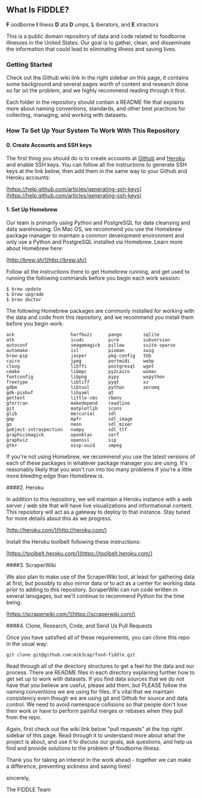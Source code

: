 ## What Is FIDDLE?

__F__ oodborne
__I__ llness
__D__ ata
__D__ umps, 
__L__ iberators, and 
__E__ xtractors

This is a public domain repository of data and code related to foodborne
illnesses in the United States. Our goal is to gather, clean, and 
disseminate the information that could lead to eliminating illness and
saving lives.

### Getting Started

Check out the Github wiki link in the right sidebar on this page, it contains 
some background and several pages worth of content and research done so far on
the problem, and we highly recommend reading through it first.

Each folder in the repository should contain a README file that explains more 
about naming conventions, standards, and other best practices for collecting, 
managing, and working with datasets.

### How To Set Up Your System To Work With This Repository

#### 0. Create Accounts and SSH keys

The first thing you should do is to create accounts at [Github](http://github.com/) 
and [Heroku](http://heroku.com/) and enable SSH keys. You can follow all the 
instructions to generate SSH keys at the link below, then add them in the same 
way to your Github and Heroku accounts:

[https://help.github.com/articles/generating-ssh-keys](https://help.github.com/articles/generating-ssh-keys)

#### 1. Set Up Homebrew

Our team is primarily using Python and PostgreSQL for data cleansing and
data warehousing. On Mac OS, we recommend you use the Homebrew package
manager to maintain a common development environment and only use a Python
and PostgreSQL installed via Homebrew. Learn more about Homebrew here:

[http://brew.sh/](http://brew.sh/)

Follow all the instructions there to get Homebrew running, and get used to
running the following commands before you begin each work session:

~~~~
$ brew update
$ brew upgrade
$ brew doctor
~~~~

The following Homebrew packages are commonly installed for working with
the data and code from this repository, and we recommend you install them
before you begin work:

~~~~
ack                     harfbuzz      pango        sqlite
atk                     icu4c         pcre         subversion
autoconf                imagemagick   pillow       suite-sparse
automake                isl           pixman       swig
brew-pip                jasper        pkg-config   tbb
cairo                   jpeg          portmidi     webp
cloog                   libffi        postgresql   wget
cmake                   libmpc        py2cairo     wxmac
fontconfig              libpng        pypy         wxpython
freetype                libtiff       pyqt         xz
gdbm                    libtool       python       zeromq
gdk-pixbuf              libyaml       qt		
gettext                 little-cms    rbenv		
gfortran                makedepend    readline	
git                     matplotlib    scons		
glib                    mercurial     sdl		
gmp                     mpfr          sdl_image	
go                      neon          sdl_mixer	
gobject-introspection   numpy         sdl_ttf	
graphicsmagick          openblas      serf	
graphviz                openssl       sip	
gtk+                    ossp-uuid     smpeg
~~~~

If you're not using Homebrew, we recommend you use the latest versions of 
each of these packages in whatever package manager you are using. It's 
reasonably likely that you won't run into too many problems if you're a 
little more bleeding edge than Homebrew is.

####2. Heroku

In addition to this repository, we will maintain a Heroku instance with a 
web server / web site that will have live visualizations and informational 
content. This repository will act as a gateway to deploy to that instance. 
Stay tuned for more details about this as we progress.

[http://heroku.com/](http://heroku.com/)

Install the Heroku toolbelt following these instructions:

[https://toolbelt.heroku.com/](https://toolbelt.heroku.com/)

####3. ScraperWiki

We also plan to make use of the ScraperWiki tool, at least for gathering data
at first, but possibly to also mirror data or to act as a center for working
data prior to adding to this repository. ScraperWiki can run code written in 
several lanugages, but we'll continue to recommend Python for the time being.

[https://scraperwiki.com/](https://scraperwiki.com/)

####4. Clone, Research, Code, and Send Us Pull Requests

Once you have satisfied all of these requirements, you can clone this repo in
the usual way:

`git clone git@github.com:mik3cap/food-fiddle.git`

Read through all of the directory structures to get a feel for the data and 
our process. There are README files in each directory explaining further how 
to get set up to work with datasets. If you find data sources that we do not 
have that you believe are useful, please add them, but PLEASE follow the 
naming conventions we are using for files. It's vital that we maintain 
consistency even though we are using git and Github for source and data 
control. We need to avoid namespace collisions so that people don't lose their 
work or have to perform painful merges or rebases when they pull from the repo.

Again, first check out the wiki link below "pull requests" at the top right 
sidebar of this page. Read through it to understand more about what the 
project is about, and use it to discuss our goals, ask questions, and help us 
find and provide solutions to the problem of foodborne illness.

Thank you for taking an interest in the work ahead - together we can make
a difference, preventing sickness and saving lives!
  
  
sincerely,

The FIDDLE Team
